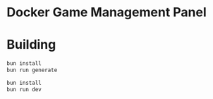 # Docker Game Management Panel

# Building
```bash
bun install
bun run generate
```

```bash
bun install
bun run dev
```
